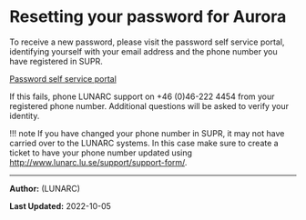 # Resetting your password for Aurora

To receive a new password, please visit the password self service portal, identifying yourself with your email address and the phone number you have registered in SUPR.

[Password self service portal](https://phenix3.lunarc.lu.se/pss)

If this fails, phone LUNARC support on +46 (0)46-222 4454 from your registered phone number. Additional questions will be asked to verify your identity.

!!! note
    If you have changed your phone number in SUPR, it may not have carried over to the LUNARC systems. In this case make sure to create a ticket to have your phone number updated using  <http://www.lunarc.lu.se/support/support-form/>.

---

**Author:**
(LUNARC)

**Last Updated:**
2022-10-05